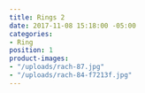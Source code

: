 ```yaml
---
title: Rings 2
date: 2017-11-08 15:18:00 -05:00
categories:
- Ring
position: 1
product-images:
- "/uploads/rach-87.jpg"
- "/uploads/rach-84-f7213f.jpg"
---
```



